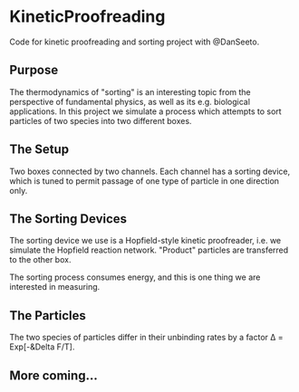 # KineticProofreading

Code for kinetic proofreading and sorting project with @DanSeeto.

## Purpose

The thermodynamics of "sorting" is an interesting topic from the perspective of fundamental physics, as well as its e.g. biological applications. In this project we simulate a process which attempts to sort particles of two species into two different boxes.

## The Setup

Two boxes connected by two channels. Each channel has a sorting device, which is tuned to permit passage of one type of particle in one direction only.

## The Sorting Devices

The sorting device we use is a Hopfield-style kinetic proofreader, i.e. we simulate the Hopfield reaction network. "Product" particles are transferred to the other box.

The sorting process consumes energy, and this is one thing we are interested in measuring.

## The Particles

The two species of particles differ in their unbinding rates by a factor &Delta; = Exp[-&Delta F/T].

## More coming...